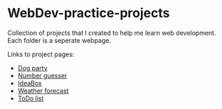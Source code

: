 # WebDev-practice-projects
Collection of projects that I created to help me learn web development.
Each folder is a seperate webpage.

Links to project pages:
- [Dog party](https://maturc.github.io/WebDev-practice-projects/dog-party/index.html)
- [Number guesser](https://maturc.github.io/WebDev-practice-projects/number-guesser-doubles/index.html)
- [IdeaBox](https://maturc.github.io/WebDev-practice-projects/ideabox/index.html)
- [Weather forecast](https://github.com/maturc/WebDev-practice-projects/tree/master/weather-forecast)
- [ToDo list](https://github.com/maturc/WebDev-practice-projects/tree/master/to-do)
